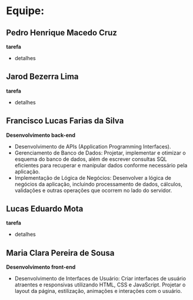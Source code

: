 # Equipe:

## 	Pedro Henrique Macedo Cruz
**tarefa**
- detalhes

## Jarod Bezerra Lima
**tarefa**
- detalhes

## Francisco Lucas Farias da Silva
**Desenvolvimento back-end**
- Desenvolvimento de APIs (Application Programming Interfaces).
- Gerenciamento de Banco de Dados: Projetar, implementar e otimizar o esquema do banco de dados, além de escrever consultas SQL eficientes para recuperar e manipular dados conforme necessário pela aplicação.
- Implementação de Lógica de Negócios: Desenvolver a lógica de negócios da aplicação, incluindo processamento de dados, cálculos, validações e outras operações que ocorrem no lado do servidor.

## Lucas Eduardo Mota
**tarefa**
- detalhes

## Maria Clara Pereira de Sousa
**Desenvolvimento front-end**
- Desenvolvimento de Interfaces de Usuário: Criar interfaces de usuário atraentes e responsivas utilizando HTML, CSS e JavaScript. Projetar o layout da página, estilização, animações e interações com o usuário.
  


